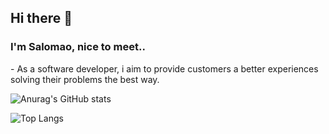 ## Hi there 👋
### I'm Salomao, nice to meet..

\- As a software developer, i aim to provide customers a better experiences solving their problems the best way.


![Anurag's GitHub stats](https://github-readme-stats.vercel.app/api?username=salomovs95&theme=aura&show_icons=true&bg_color=00000000)

![Top Langs](https://github-readme-stats.vercel.app/api/top-langs/?username=salomovs95&theme=aura&layout=compact)
